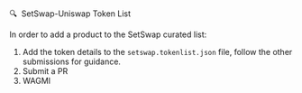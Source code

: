 🔍&nbsp;&nbsp;SetSwap-Uniswap Token List

In order to add a product to the SetSwap curated list:

1. Add the token details to the `setswap.tokenlist.json` file, follow the other submissions for guidance.
2. Submit a PR
3. WAGMI

